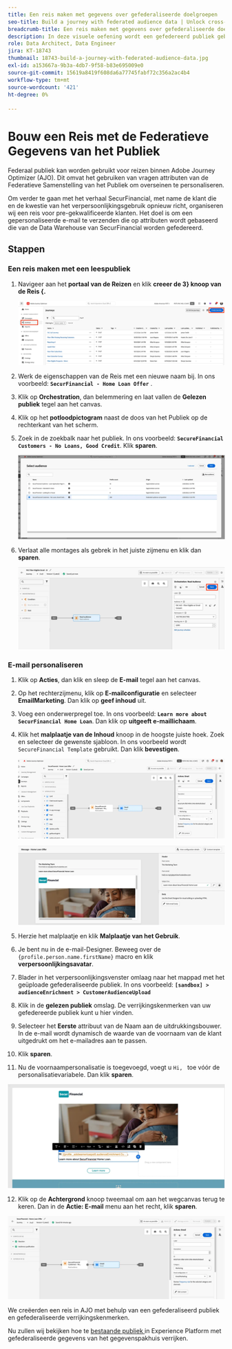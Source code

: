 ```yaml
---
title: Een reis maken met gegevens over gefederaliseerde doelgroepen
seo-title: Build a journey with federated audience data | Unlock cross-channel insights with Federated Audience Composition
breadcrumb-title: Een reis maken met gegevens over gefederaliseerde doelgroepen
description: In deze visuele oefening wordt een gefedereerd publiek gebruikt in een Journey Optimizer-reis.
role: Data Architect, Data Engineer
jira: KT-18743
thumbnail: 18743-build-a-journey-with-federated-audience-data.jpg
exl-id: a153667a-9b3a-4db7-9f58-b83e695009e0
source-git-commit: 15619a8419f608da6a77745fabf72c356a2ac4b4
workflow-type: tm+mt
source-wordcount: '421'
ht-degree: 0%

---
```


# Bouw een Reis met de Federatieve Gegevens van het Publiek

Federaal publiek kan worden gebruikt voor reizen binnen Adobe Journey Optimizer (AJO). Dit omvat het gebruiken van vragen attributen van de Federatieve Samenstelling van het Publiek om overseinen te personaliseren.

Om verder te gaan met het verhaal SecurFinancial, met name de klant die en de kwestie van het verpersoonlijkingsgebruik opnieuw richt, organiseren wij een reis voor pre-gekwalificeerde klanten. Het doel is om een gepersonaliseerde e-mail te verzenden die op attributen wordt gebaseerd die van de Data Warehouse van SecurFinancial worden gefedereerd.

## Stappen

### Een reis maken met een leespubliek

1. Navigeer aan het **portaal van de Reizen** en klik **creeer de 3} knoop van de Reis {.**

   ![ creeer-a-reis ](assets/create-journey.png)

2. Werk de eigenschappen van de Reis met een nieuwe naam bij. In ons voorbeeld: **`SecurFinancial - Home Loan Offer`** .

3. Klik op **Orchestration**, dan belemmering en laat vallen de **Gelezen publiek** tegel aan het canvas.

4. Klik op het **potloodpictogram** naast de doos van het Publiek op de rechterkant van het scherm.

5. Zoek in de zoekbalk naar het publiek. In ons voorbeeld: **`SecureFinancial Customers - No Loans, Good Credit`**. Klik **sparen**.

   ![ creeer-a-reis ](assets/select-audience.png)

6. Verlaat alle montages als gebrek in het juiste zijmenu en klik dan **sparen**.

   ![ sparen-publiek-montages ](assets/save-audience-settings.png)

### E-mail personaliseren

1. Klik op **Acties**, dan klik en sleep de **E-mail** tegel aan het canvas.

2. Op het rechterzijmenu, klik op **E-mailconfiguratie** en selecteer **EmailMarketing**. Dan klik op **geef inhoud** uit.

3. Voeg een onderwerpregel toe. In ons voorbeeld: **`Learn more about SecurFinancial Home Loan`**. Dan klik op **uitgeeft e-maillichaam**.

4. Klik het **malplaatje van de Inhoud** knoop in de hoogste juiste hoek. Zoek en selecteer de gewenste sjabloon. In ons voorbeeld wordt `SecureFinancial Template` gebruikt. Dan klik **bevestigen**.

   ![ reis-e-mail-config ](assets/journey-email-config.png)

   ![ reis-e-mail-bevestig ](assets/journey-email-confirm.png)

5. Herzie het malplaatje en klik **Malplaatje van het Gebruik**.

6. Je bent nu in de e-mail-Designer. Beweeg over de `{profile.person.name.firstName}` macro en klik **verpersoonlijkingsavatar**.

7. Blader in het verpersoonlijkingsvenster omlaag naar het mappad met het geüploade gefederaliseerde publiek. In ons voorbeeld: **`[sandbox] > audienceEnrichment > CustomerAudienceUpload`**

8. Klik in de **gelezen publiek** omslag. De verrijkingskenmerken van uw gefedereerde publiek kunt u hier vinden.

9. Selecteer het **Eerste** attribuut van de Naam aan de uitdrukkingsbouwer. In de e-mail wordt dynamisch de waarde van de voornaam van de klant uitgedrukt om het e-mailadres aan te passen.

10. Klik **sparen**.

11. Nu de voornaampersonalisatie is toegevoegd, voegt u `Hi, ` toe vóór de personalisatievariabele. Dan klik **sparen**.

   ![ reis-e-mail-sparen ](assets/journey-email-save.png)

12. Klik op de **Achtergrond** knoop tweemaal om aan het wegcanvas terug te keren. Dan in de **Actie: E-mail** menu aan het recht, klik **sparen**.

   ![ sparen-definitief-reis ](assets/save-final-journey.png)

We creëerden een reis in AJO met behulp van een gefederaliseerd publiek en gefederaliseerde verrijkingskenmerken.

Nu zullen wij bekijken hoe te [ bestaande publiek ](federated-audience-composition.md) in Experience Platform met gefederaliseerde gegevens van het gegevenspakhuis verrijken.
